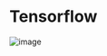 # Tensorflow
![image](https://user-images.githubusercontent.com/47103479/103481904-09309c00-4e21-11eb-8fb0-64e97963f069.png)

